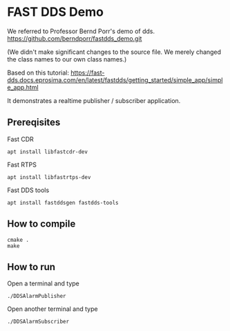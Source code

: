 # FAST DDS Demo
We referred to Professor Bernd Porr's demo of dds. https://github.com/berndporr/fastdds_demo.git

(We didn't make significant changes to the source file. We merely changed the class names to our own class names.)

Based on this tutorial: https://fast-dds.docs.eprosima.com/en/latest/fastdds/getting_started/simple_app/simple_app.html

It demonstrates a realtime publisher / subscriber application.


## Prereqisites

Fast CDR
```
apt install libfastcdr-dev
```

Fast RTPS
```
apt install libfastrtps-dev
```

Fast DDS tools
```
apt install fastddsgen fastdds-tools
```

## How to compile

```
cmake .
make
```


## How to run

Open a terminal and type
```
./DDSAlarmPublisher
```

Open another terminal and type

```
./DDSAlarmSubscriber
```
